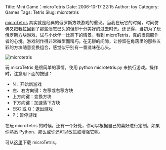 Title: Mini Game：microTetris
Date: 2006-10-17 22:15
Author: toy
Category: Games
Tags: Tetris
Slug: microtetris

[microTetris](http://microtetris.sourceforge.net)
其实就是经典的俄罗斯方块游戏的重现。当我在玩它的时候，时间仿佛又把我拉回到了那些淡忘已久的但却十分美好的过去时光。还记得，当初为了玩俄罗斯方块游戏，试与小伙伴一比高下的情景。看到
microTetris，真的很佩服作者的心境。游戏制作得非常微型而精巧。在无聊的间隙，让停留在角落里的那些五彩的方块随意变换组合，感觉似乎别有一番滋味在心头。

![microtetris](http://i.linuxtoy.org/i/microtetris.png)

玩 microTetris 是很简单的事情，使用 python microtetris.py
来执行游戏。操作时，注意用下面的按键：

-   N：开始新游戏
-   左、右方向键：左移或右移方块
-   上方向键：变换方块
-   下方向键：加速落下方块
-   ESC 或 Q：退出游戏
-   P：暂停游戏

在玩 microTetris
的时候，还有一个好处，你可以根据自己的喜好进行定制。如果你熟悉
Python，那么或许还可以改进或增强它呢。

可从[这里](http://sourceforge.net/project/showfiles.php?group_id=176964)下载
microTetris。
